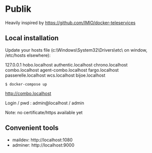 # Publik

Heavily inspired by https://github.com/IMIO/docker-teleservices

## Local installation

Update your hosts file (c:\Windows\System32\Drivers\etc\ on window, /etc/hosts elsewhere):

127.0.0.1	hobo.localhost authentic.localhost chrono.localhost combo.localhost agent-combo.localhost fargo.localhost passerelle.localhost wcs.localhost bijoe.localhost

```
$ docker-compose up
```

http://combo.localhost

Login / pwd : admin@localhost / admin

Note: no certificate/https available yet

## Convenient tools

- maildev: http://localhost:1080
- adminer: http://localhost:9000
